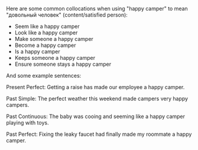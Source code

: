 Here are some common collocations when using "happy camper" to mean "довольный человек" (content/satisfied person):

- Seem like a happy camper
- Look like a happy camper
- Make someone a happy camper
- Become a happy camper
- Is a happy camper 
- Keeps someone a happy camper
- Ensure someone stays a happy camper

And some example sentences:

Present Perfect: Getting a raise has made our employee a happy camper.

Past Simple: The perfect weather this weekend made campers very happy campers. 

Past Continuous: The baby was cooing and seeming like a happy camper playing with toys.

Past Perfect: Fixing the leaky faucet had finally made my roommate a happy camper.